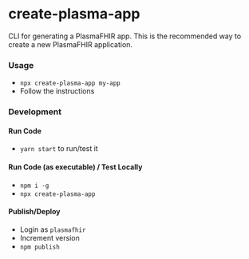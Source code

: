 # create-plasma-app

CLI for generating a PlasmaFHIR app. This is the recommended way to create a new PlasmaFHIR application.

### Usage

* `npx create-plasma-app my-app`
* Follow the instructions

### Development

#### Run Code

* `yarn start` to run/test it

#### Run Code (as executable) / Test Locally

* `npm i -g`
* `npx create-plasma-app`

#### Publish/Deploy

* Login as `plasmafhir`
* Increment version
* `npm publish`

